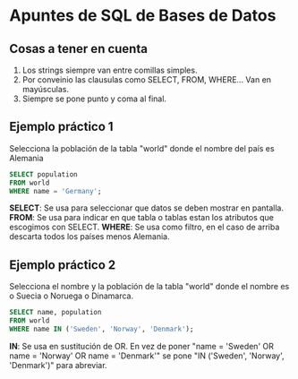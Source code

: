 # Apuntes de SQL de Bases de Datos

## Cosas a tener en cuenta

1. Los strings siempre van entre comillas simples.
2. Por conveinio las clausulas como SELECT, FROM, WHERE... Van en mayúsculas.
3. Siempre se pone punto y coma al final.

## Ejemplo práctico 1

Selecciona la población de la tabla "world" donde el nombre del país es Alemania

```sql
SELECT population
FROM world
WHERE name = 'Germany';
```

**SELECT**: Se usa para seleccionar que datos se deben mostrar en pantalla.
**FROM**: Se usa para indicar en que tabla o tablas estan los atributos que escogimos con SELECT.
**WHERE**: Se usa como filtro, en el caso de arriba descarta todos los países menos Alemania.

## Ejemplo práctico 2

Selecciona el nombre y la población de la tabla "world" donde el nombre es o Suecia o Noruega o Dinamarca.

```sql
SELECT name, population
FROM world
WHERE name IN ('Sweden', 'Norway', 'Denmark');
```

**IN**: Se usa en sustitución de OR. En vez de poner "name = 'Sweden' OR name = 'Norway' OR name = 'Denmark'" se pone "IN ('Sweden', 'Norway', 'Denmark')" para abreviar.

























